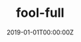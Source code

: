 ---
title: "fool-full"  # Add a page title.
summary: "fool-full"  # Add a page description.
date: "2019-01-01T00:00:00Z"  # Add today's date.
type: "widget_page"  # Page type is a Widget Page
---